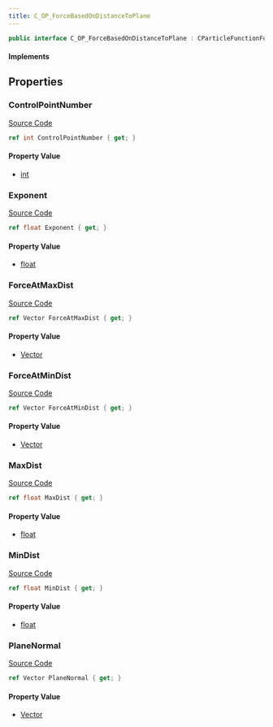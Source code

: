 ```yaml
---
title: C_OP_ForceBasedOnDistanceToPlane
---
```


```csharp
public interface C_OP_ForceBasedOnDistanceToPlane : CParticleFunctionForce, CParticleFunction, ISchemaClass<CParticleFunction>, ISchemaClass<CParticleFunctionForce>, ISchemaClass<C_OP_ForceBasedOnDistanceToPlane>, ISchemaField, ISchemaClass, INativeHandle
```

#### Implements

## Properties

### ControlPointNumber

[Source Code](https://github.com/swiftly-solution/swiftlys2/blob/beta/managed/src/SwiftlyS2.Generated/Schemas/Interfaces/C_OP_ForceBasedOnDistanceToPlane.cs#L26)

```csharp
ref int ControlPointNumber { get; }
```

#### Property Value

- [int](https://learn.microsoft.com/dotnet/api/system.int32)

### Exponent

[Source Code](https://github.com/swiftly-solution/swiftlys2/blob/beta/managed/src/SwiftlyS2.Generated/Schemas/Interfaces/C_OP_ForceBasedOnDistanceToPlane.cs#L28)

```csharp
ref float Exponent { get; }
```

#### Property Value

- [float](https://learn.microsoft.com/dotnet/api/system.single)

### ForceAtMaxDist

[Source Code](https://github.com/swiftly-solution/swiftlys2/blob/beta/managed/src/SwiftlyS2.Generated/Schemas/Interfaces/C_OP_ForceBasedOnDistanceToPlane.cs#L22)

```csharp
ref Vector ForceAtMaxDist { get; }
```

#### Property Value

- [Vector](/docs/api/shared/natives/vector)

### ForceAtMinDist

[Source Code](https://github.com/swiftly-solution/swiftlys2/blob/beta/managed/src/SwiftlyS2.Generated/Schemas/Interfaces/C_OP_ForceBasedOnDistanceToPlane.cs#L18)

```csharp
ref Vector ForceAtMinDist { get; }
```

#### Property Value

- [Vector](/docs/api/shared/natives/vector)

### MaxDist

[Source Code](https://github.com/swiftly-solution/swiftlys2/blob/beta/managed/src/SwiftlyS2.Generated/Schemas/Interfaces/C_OP_ForceBasedOnDistanceToPlane.cs#L20)

```csharp
ref float MaxDist { get; }
```

#### Property Value

- [float](https://learn.microsoft.com/dotnet/api/system.single)

### MinDist

[Source Code](https://github.com/swiftly-solution/swiftlys2/blob/beta/managed/src/SwiftlyS2.Generated/Schemas/Interfaces/C_OP_ForceBasedOnDistanceToPlane.cs#L16)

```csharp
ref float MinDist { get; }
```

#### Property Value

- [float](https://learn.microsoft.com/dotnet/api/system.single)

### PlaneNormal

[Source Code](https://github.com/swiftly-solution/swiftlys2/blob/beta/managed/src/SwiftlyS2.Generated/Schemas/Interfaces/C_OP_ForceBasedOnDistanceToPlane.cs#L24)

```csharp
ref Vector PlaneNormal { get; }
```

#### Property Value

- [Vector](/docs/api/shared/natives/vector)

